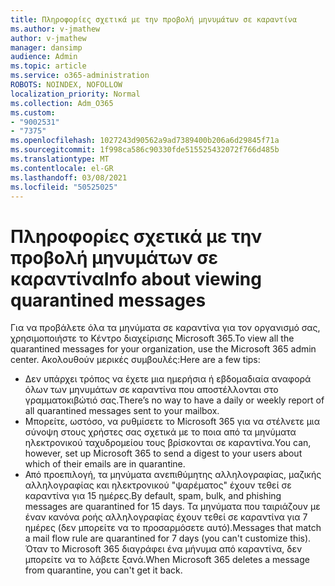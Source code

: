 ```yaml
---
title: Πληροφορίες σχετικά με την προβολή μηνυμάτων σε καραντίνα
ms.author: v-jmathew
author: v-jmathew
manager: dansimp
audience: Admin
ms.topic: article
ms.service: o365-administration
ROBOTS: NOINDEX, NOFOLLOW
localization_priority: Normal
ms.collection: Adm_O365
ms.custom:
- "9002531"
- "7375"
ms.openlocfilehash: 1027243d90562a9ad7389400b206a6d29845f71a
ms.sourcegitcommit: 1f998ca586c90330fde515525432072f766d485b
ms.translationtype: MT
ms.contentlocale: el-GR
ms.lasthandoff: 03/08/2021
ms.locfileid: "50525025"
---
```

# <a name="info-about-viewing-quarantined-messages"></a><span data-ttu-id="79493-102">Πληροφορίες σχετικά με την προβολή μηνυμάτων σε καραντίνα</span><span class="sxs-lookup"><span data-stu-id="79493-102">Info about viewing quarantined messages</span></span>

<span data-ttu-id="79493-103">Για να προβάλετε όλα τα μηνύματα σε καραντίνα για τον οργανισμό σας, χρησιμοποιήστε το Κέντρο διαχείρισης Microsoft 365.</span><span class="sxs-lookup"><span data-stu-id="79493-103">To view all the quarantined messages for your organization, use the Microsoft 365 admin center.</span></span> <span data-ttu-id="79493-104">Ακολουθούν μερικές συμβουλές:</span><span class="sxs-lookup"><span data-stu-id="79493-104">Here are a few tips:</span></span>

- <span data-ttu-id="79493-105">Δεν υπάρχει τρόπος να έχετε μια ημερήσια ή εβδομαδιαία αναφορά όλων των μηνυμάτων σε καραντίνα που αποστέλλονται στο γραμματοκιβώτιό σας.</span><span class="sxs-lookup"><span data-stu-id="79493-105">There’s no way to have a daily or weekly report of all quarantined messages sent to your mailbox.</span></span>
- <span data-ttu-id="79493-106">Μπορείτε, ωστόσο, να ρυθμίσετε το Microsoft 365 για να στέλνετε μια σύνοψη στους χρήστες σας σχετικά με το ποια από τα μηνύματα ηλεκτρονικού ταχυδρομείου τους βρίσκονται σε καραντίνα.</span><span class="sxs-lookup"><span data-stu-id="79493-106">You can, however, set up Microsoft 365 to send a digest to your users about which of their emails are in quarantine.</span></span>
- <span data-ttu-id="79493-107">Από προεπιλογή, τα μηνύματα ανεπιθύμητης αλληλογραφίας, μαζικής αλληλογραφίας και ηλεκτρονικού "ψαρέματος" έχουν τεθεί σε καραντίνα για 15 ημέρες.</span><span class="sxs-lookup"><span data-stu-id="79493-107">By default, spam, bulk, and phishing messages are quarantined for 15 days.</span></span> <span data-ttu-id="79493-108">Τα μηνύματα που ταιριάζουν με έναν κανόνα ροής αλληλογραφίας έχουν τεθεί σε καραντίνα για 7 ημέρες (δεν μπορείτε να το προσαρμόσετε αυτό).</span><span class="sxs-lookup"><span data-stu-id="79493-108">Messages that match a mail flow rule are quarantined for 7 days (you can't customize this).</span></span> <span data-ttu-id="79493-109">Όταν το Microsoft 365 διαγράφει ένα μήνυμα από καραντίνα, δεν μπορείτε να το λάβετε ξανά.</span><span class="sxs-lookup"><span data-stu-id="79493-109">When Microsoft 365 deletes a message from quarantine, you can't get it back.</span></span>
